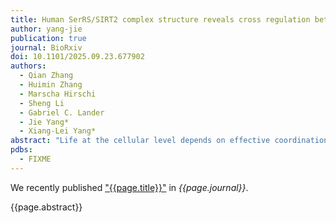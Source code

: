 ```yaml
---
title: Human SerRS/SIRT2 complex structure reveals cross regulation between translation and NAD+ metabolism
author: yang-jie
publication: true
journal: BioRxiv
doi: 10.1101/2025.09.23.677902
authors:
  - Qian Zhang
  - Huimin Zhang
  - Marscha Hirschi
  - Sheng Li
  - Gabriel C. Lander
  - Jie Yang*
  - Xiang-Lei Yang* 
abstract: "Life at the cellular level depends on effective coordination between diverse processes. Here we uncover a novel cross-regulation between metabolism and translation through a 3.2 Å cryo-EM structure of human cytosolic seryl-tRNA synthetase (SerRS) bound to sirtuin-2 (SIRT2), an NAD+-dependent deacetylase. This interaction, naturally triggered by the NAD+ metabolite ADP-ribose (ADPR), resembles substrate binding and block SIRT2's active site. Interestingly, SerRS acetylation is not required for this interaction. SIRT2 binding sterically and allosterically impedes tRNA binding to SerRS, lowering charged tRNASer level and protein synthesis activity. Key interaction residues in both proteins emerged simultaneously in vertebrates, suggesting co-evolution for cross-regulation. Given ADPR's accumulation under stress, the ADPR-induced SerRS/SIRT2 interaction likely serves as a cell-protective response."
pdbs:
  - FIXME
---
```


We recently published ["{{page.title}}"](https://doi.org/{{page.doi}}) in *{{page.journal}}*.

{{page.abstract}}

